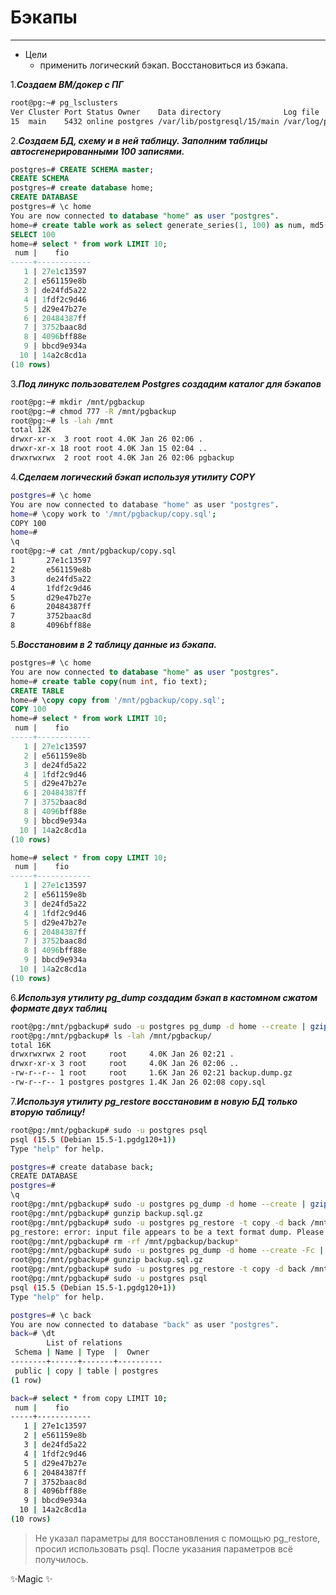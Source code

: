 # Бэкапы 
_____

- Цели
  - применить логический бэкап. Восстановиться из бэкапа.
  
1.***Создаем ВМ/докер c ПГ***
```bash
root@pg:~# pg_lsclusters
Ver Cluster Port Status Owner    Data directory              Log file
15  main    5432 online postgres /var/lib/postgresql/15/main /var/log/postgresql/postgresql-15-main.log
```
2.***Создаем БД, схему и в ней таблицу. Заполним таблицы автосгенерированными 100 записями.***
```sql
postgres=# CREATE SCHEMA master;
CREATE SCHEMA
postgres=# create database home;
CREATE DATABASE
postgres=# \c home
You are now connected to database "home" as user "postgres".
home=# create table work as select generate_series(1, 100) as num, md5(random()::text)::char(10) as fio;
SELECT 100
home=# select * from work LIMIT 10;
 num |    fio
-----+------------
   1 | 27e1c13597
   2 | e561159e8b
   3 | de24fd5a22
   4 | 1fdf2c9d46
   5 | d29e47b27e
   6 | 20484387ff
   7 | 3752baac8d
   8 | 4096bff88e
   9 | bbcd9e934a
  10 | 14a2c8cd1a
(10 rows)

```
3.***Под линукс пользователем Postgres создадим каталог для бэкапов***
```bash
root@pg:~# mkdir /mnt/pgbackup
root@pg:~# chmod 777 -R /mnt/pgbackup
root@pg:~# ls -lah /mnt
total 12K
drwxr-xr-x  3 root root 4.0K Jan 26 02:06 .
drwxr-xr-x 18 root root 4.0K Jan 15 02:04 ..
drwxrwxrwx  2 root root 4.0K Jan 26 02:06 pgbackup
```
4.***Сделаем логический бэкап используя утилиту COPY***
```bash
postgres=# \c home
You are now connected to database "home" as user "postgres".
home=# \copy work to '/mnt/pgbackup/copy.sql';
COPY 100
home=#
\q
root@pg:~# cat /mnt/pgbackup/copy.sql
1       27e1c13597
2       e561159e8b
3       de24fd5a22
4       1fdf2c9d46
5       d29e47b27e
6       20484387ff
7       3752baac8d
8       4096bff88e

```
5.***Восстановим в 2 таблицу данные из бэкапа.***
```sql
postgres=# \c home
You are now connected to database "home" as user "postgres".
home=# create table copy(num int, fio text);
CREATE TABLE
home=# \copy copy from '/mnt/pgbackup/copy.sql';
COPY 100
home=# select * from work LIMIT 10;
 num |    fio
-----+------------
   1 | 27e1c13597
   2 | e561159e8b
   3 | de24fd5a22
   4 | 1fdf2c9d46
   5 | d29e47b27e
   6 | 20484387ff
   7 | 3752baac8d
   8 | 4096bff88e
   9 | bbcd9e934a
  10 | 14a2c8cd1a
(10 rows)

home=# select * from copy LIMIT 10;
 num |    fio
-----+------------
   1 | 27e1c13597
   2 | e561159e8b
   3 | de24fd5a22
   4 | 1fdf2c9d46
   5 | d29e47b27e
   6 | 20484387ff
   7 | 3752baac8d
   8 | 4096bff88e
   9 | bbcd9e934a
  10 | 14a2c8cd1a
(10 rows)
```
6.***Используя утилиту pg_dump создадим бэкап в кастомном сжатом формате двух таблиц***
```bash
root@pg:/mnt/pgbackup# sudo -u postgres pg_dump -d home --create | gzip > /mnt/pgbackup/backup.dump.gz
root@pg:/mnt/pgbackup# ls -lah /mnt/pgbackup/
total 16K
drwxrwxrwx 2 root     root     4.0K Jan 26 02:21 .
drwxr-xr-x 3 root     root     4.0K Jan 26 02:06 ..
-rw-r--r-- 1 root     root     1.6K Jan 26 02:21 backup.dump.gz
-rw-r--r-- 1 postgres postgres 1.4K Jan 26 02:08 copy.sql
```
7.***Используя утилиту pg_restore восстановим в новую БД только вторую таблицу!***
```bash
root@pg:/mnt/pgbackup# sudo -u postgres psql
psql (15.5 (Debian 15.5-1.pgdg120+1))
Type "help" for help.

postgres=# create database back;
CREATE DATABASE
postgres=#
\q
root@pg:/mnt/pgbackup# sudo -u postgres pg_dump -d home --create | gzip > /mnt/pgbackup/backup.sql.gz
root@pg:/mnt/pgbackup# gunzip backup.sql.gz
root@pg:/mnt/pgbackup# sudo -u postgres pg_restore -t copy -d back /mnt/pgbackup/backup.sql
pg_restore: error: input file appears to be a text format dump. Please use psql.
root@pg:/mnt/pgbackup# rm -rf /mnt/pgbackup/backup*
root@pg:/mnt/pgbackup# sudo -u postgres pg_dump -d home --create -Fc | gzip > /mnt/pgbackup/backup.sql.gz
root@pg:/mnt/pgbackup# gunzip backup.sql.gz
root@pg:/mnt/pgbackup# sudo -u postgres pg_restore -t copy -d back /mnt/pgbackup/backup.sql
root@pg:/mnt/pgbackup# sudo -u postgres psql
psql (15.5 (Debian 15.5-1.pgdg120+1))
Type "help" for help.

postgres=# \c back
You are now connected to database "back" as user "postgres".
back=# \dt
        List of relations
 Schema | Name | Type  |  Owner
--------+------+-------+----------
 public | copy | table | postgres
(1 row)

back=# select * from copy LIMIT 10;
 num |    fio
-----+------------
   1 | 27e1c13597
   2 | e561159e8b
   3 | de24fd5a22
   4 | 1fdf2c9d46
   5 | d29e47b27e
   6 | 20484387ff
   7 | 3752baac8d
   8 | 4096bff88e
   9 | bbcd9e934a
  10 | 14a2c8cd1a
(10 rows)
```
>Не указал параметры для восстановления с помощью pg_restore, просил использовать psql. После указания параметров всё получилось.

✨Magic ✨